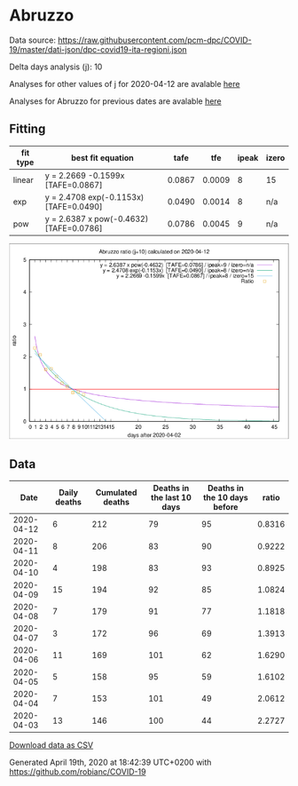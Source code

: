 # Abruzzo

Data source: https://raw.githubusercontent.com/pcm-dpc/COVID-19/master/dati-json/dpc-covid19-ita-regioni.json

Delta days analysis (j): 10

Analyses for other values of j for 2020-04-12 are avalable [here](../2020-04-12/README.md)

Analyses for Abruzzo for previous dates are avalable [here](../README.md)

## Fitting 
|fit type|best fit equation|tafe|tfe|ipeak|izero|
|-------|-----|--------|------|---|---|
|linear|y = 2.2669 -0.1599x  [TAFE=0.0867]|0.0867|0.0009|8|15|
|exp|y = 2.4708 exp(-0.1153x)  [TAFE=0.0490]|0.0490|0.0014|8|n/a|
|pow|y = 2.6387 x pow(-0.4632)  [TAFE=0.0786]|0.0786|0.0045|9|n/a|

![Plot](COVID-19_abruzzo_j10_2020-04-12.png)

## Data
|Date|Daily deaths|Cumulated deaths|Deaths in the last 10 days|Deaths in the 10 days before|ratio|
|----|----------|-----------|-------|--------------------|-----|
|2020-04-12|6|212|79|95|0.8316|
|2020-04-11|8|206|83|90|0.9222|
|2020-04-10|4|198|83|93|0.8925|
|2020-04-09|15|194|92|85|1.0824|
|2020-04-08|7|179|91|77|1.1818|
|2020-04-07|3|172|96|69|1.3913|
|2020-04-06|11|169|101|62|1.6290|
|2020-04-05|5|158|95|59|1.6102|
|2020-04-04|7|153|101|49|2.0612|
|2020-04-03|13|146|100|44|2.2727|

[Download data as CSV](COVID-19_abruzzo_j10_2020-04-12.csv)

Generated April 19th, 2020 at 18:42:39 UTC+0200 with https://github.com/robianc/COVID-19
